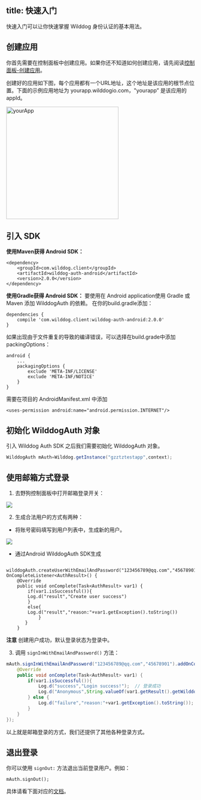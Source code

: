 title:  快速入门
---

快速入门可以让你快速掌握 Wilddog 身份认证的基本用法。



## 创建应用

你首先需要在控制面板中创建应用。如果你还不知道如何创建应用，请先阅读[控制面板-创建应用](/console/creat.html)。

创建好的应用如下图，每个应用都有一个URL地址，这个地址是该应用的根节点位置。下面的示例应用地址为 yourapp.wilddogio.com，"yourapp” 是该应用的 appId。

<img src="/images/demoapp.png" alt="yourApp" width="300">

## 引入 SDK

**使用Maven获得 Android SDK：**

```
<dependency>
    <groupId>com.wilddog.client</groupId>
    <artifactId>wilddog-auth-android</artifactId>
    <version>2.0.0</version>
</dependency> 
```

**使用Gradle获得 Android SDK：**
要使用在 Android application使用 Gradle 或 Maven 添加 WilddogAuth 的依赖。 在你的build.gradle添加：

```
dependencies {
    compile 'com.wilddog.client:wilddog-auth-android:2.0.0'
}
```

如果出现由于文件重复的导致的编译错误，可以选择在build.grade中添加packingOptions：

```
android {
    ...
    packagingOptions {
        exclude 'META-INF/LICENSE'
        exclude 'META-INF/NOTICE'
    }
}

```

需要在项目的 AndroidManifest.xml 中添加

```
<uses-permission android:name="android.permission.INTERNET"/>

```


## 初始化 WilddogAuth 对象

引入 Wilddog Auth SDK 之后我们需要初始化 WilddogAuth 对象。

```java
WilddogAuth mAuth=Wilddog.getInstance("gzztztestapp",context);
```


## 使用邮箱方式登录

1. 去野狗控制面板中打开邮箱登录开关：

![](/images/openemail.png)

2. 生成合法用户的方式有两种：

* 将账号密码填写到用户列表中，生成新的用户。

![](/images/addemailuser.png)

* 通过Android WilddogAuth SDK生成

```
     wilddogAuth.createUserWithEmailAndPassword("123456789@qq.com","45678901").addOnCompleteListener(new OnCompleteListener<AuthResult>() {
	@Override
	public void onComplete(Task<AuthResult> var1) {
		if(var1.isSuccessful()){
		Log.d("result","Create user success")
		}
		else{
		Log.d("result","reason:"+var1.getException().toString())
		    }
	   }
	}
```
**注意** 创建用户成功，默认登录状态为登录中。
	 
3. 调用 `signInWithEmailAndPassword()` 方法：

```java
mAuth.signInWithEmailAndPassword("123456789@qq.com","45678901").addOnCompleteListener(new OnCompleteListener<AuthResult>() {
	@Override
	public void onComplete(Task<AuthResult> var1) {
		if(var1.isSuccessful()){
			Log.d("success","Login success!");  // 登录成功
            Log.d("Anonymous",String.valueOf(var1.getResult().getWilddogUser().isAnonymous()));
		} else {
			Log.d("failure","reason:"+var1.getException().toString()); // 登录失败及错误信息
		}
	}
});
```

以上就是邮箱登录的方式，我们还提供了其他各种登录方式。

## 退出登录

你可以使用 `signOut:` 方法退出当前登录用户。例如：

```
mAuth.signOut();
```

具体请看下面对应的[文档](/guide/auth/android/manageuser.html)。